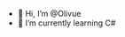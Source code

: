 - 👋 Hi, I’m @Olivue
- 🌱 I’m currently learning C#


<!---
Olivue/Olivue is a ✨ special ✨ repository because its `README.md` (this file) appears on your GitHub profile.
You can click the Preview link to take a look at your changes.
--->
